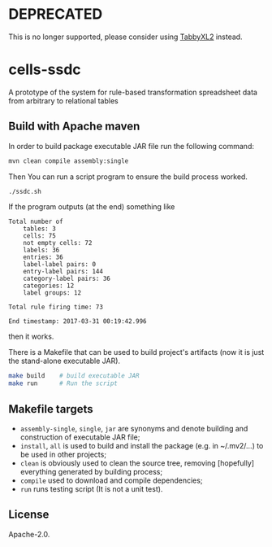 # DEPRECATED
This is no longer supported, please consider using [TabbyXL2](https://github.com/cellsrg/tabbyxl2) instead.

# cells-ssdc
A prototype of the system for rule-based transformation spreadsheet data from arbitrary to relational tables

## Build with Apache maven

In order to build package executable JAR file run the following command:

```bash
mvn clean compile assembly:single
```

Then You can run a script program to ensure the build process worked.

```bash
./ssdc.sh
```

If the program outputs (at the end) something like
```
Total number of
	tables: 3
	cells: 75
	not empty cells: 72
	labels: 36
	entries: 36
	label-label pairs: 0
	entry-label pairs: 144
	category-label pairs: 36
	categories: 12
	label groups: 12

Total rule firing time: 73

End timestamp: 2017-03-31 00:19:42.996
```
then it works.

There is a Makefile that can be used to build project's artifacts (now it is just the stand-alone executable JAR).

```bash
make build    # build executable JAR
make run      # Run the script
```

## Makefile targets

 * `assembly-single`, `single`, `jar` are synonyms and denote building and construction of executable JAR file;
 * `install`, `all` is used to build and install the package (e.g. in ~/.mv2/...) to be used in other projects;
 * `clean` is obviously used to clean the source tree, removing [hopefully] everything generated by building process;
 * `compile` used to download and compile dependencies;
 * `run` runs testing script (It is not a unit test).

## License

Apache-2.0.
